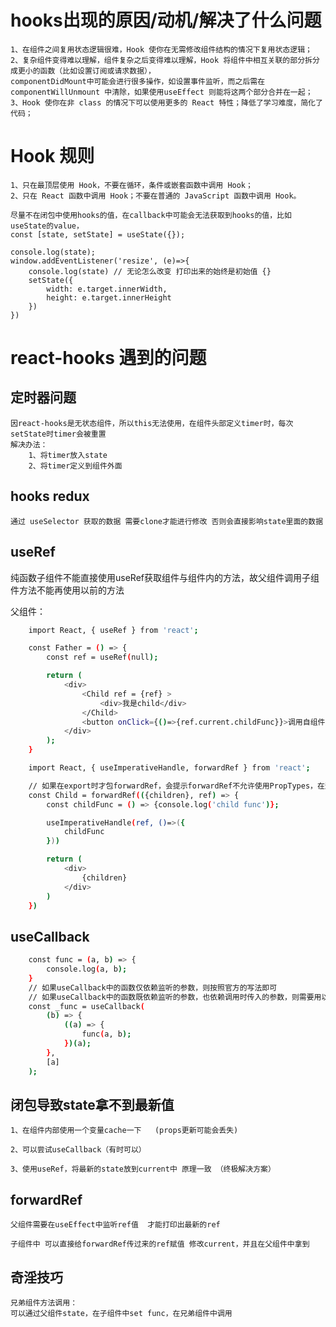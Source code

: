 # hooks出现的原因/动机/解决了什么问题
    1、在组件之间复用状态逻辑很难，Hook 使你在无需修改组件结构的情况下复用状态逻辑；
    2、复杂组件变得难以理解，组件复杂之后变得难以理解，Hook 将组件中相互关联的部分拆分成更小的函数（比如设置订阅或请求数据），
    componentDidMount中可能会进行很多操作，如设置事件监听，而之后需在 componentWillUnmount 中清除，如果使用useEffect 则能将这两个部分合并在一起；
    3、Hook 使你在非 class 的情况下可以使用更多的 React 特性；降低了学习难度，简化了代码；

# Hook 规则
    1、只在最顶层使用 Hook，不要在循环，条件或嵌套函数中调用 Hook；
    2、只在 React 函数中调用 Hook；不要在普通的 JavaScript 函数中调用 Hook。

    尽量不在闭包中使用hooks的值，在callback中可能会无法获取到hooks的值，比如useState的value，
    const [state, setState] = useState({});

    console.log(state);
    window.addEventListener('resize', (e)=>{
        console.log(state) // 无论怎么改变 打印出来的始终是初始值 {}
        setState({
            width: e.target.innerWidth,
            height: e.target.innerHeight
        })
    })

# react-hooks 遇到的问题
## 定时器问题
    因react-hooks是无状态组件，所以this无法使用，在组件头部定义timer时，每次setState时timer会被重置
    解决办法：
        1、将timer放入state
        2、将timer定义到组件外面

## hooks redux
    通过 useSelector 获取的数据 需要clone才能进行修改 否则会直接影响state里面的数据

## useRef
纯函数子组件不能直接使用useRef获取组件与组件内的方法，故父组件调用子组件方法不能再使用以前的方法

父组件：
```sh
    import React, { useRef } from 'react';

    const Father = () => {
        const ref = useRef(null);

        return (
            <div>
                <Child ref = {ref} >
                    <div>我是child</div>
                </Child>
                <button onClick={()=>{ref.current.childFunc}}>调用自组件函数</button>
            </div>
        );
    }
```


```sh
    import React, { useImperativeHandle, forwardRef } from 'react';

    // 如果在export时才包forwardRef，会提示forwardRef不允许使用PropTypes，在这里包则能避免这个问题
    const Child = forwardRef(({children}, ref) => {
        const childFunc = () => {console.log('child func')};

        useImperativeHandle(ref, ()=>({
            childFunc
        }))

        return (
            <div>
                {children}
            </div>
        )
    })
```

## useCallback

```sh
    const func = (a, b) => {
        console.log(a, b);
    }
    // 如果useCallback中的函数仅依赖监听的参数，则按照官方的写法即可
    // 如果useCallback中的函数既依赖监听的参数，也依赖调用时传入的参数，则需要用以下的方法，将具体执行的方法再包一下
    const _func = useCallback(
        (b) => {
            ((a) => {
                func(a, b);
            })(a);
        },
        [a]
    );
```

## 闭包导致state拿不到最新值

    1、在组件内部使用一个变量cache一下   (props更新可能会丢失)

    2、可以尝试useCallback（有时可以）

    3、使用useRef，将最新的state放到current中 原理一致 （终极解决方案）

## forwardRef
    父组件需要在useEffect中监听ref值  才能打印出最新的ref

    子组件中 可以直接给forwardRef传过来的ref赋值 修改current，并且在父组件中拿到

## 奇淫技巧
    兄弟组件方法调用：
    可以通过父组件state，在子组件中set func，在兄弟组件中调用
